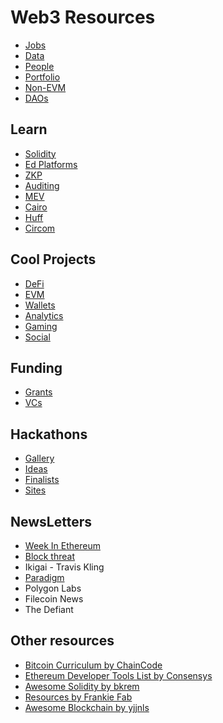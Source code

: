 # Web3 Resources 

- [Jobs](https://github.com/nullity00/web3-resources/blob/main/Other/Jobs.md) 
- [Data](https://github.com/nullity00/web3-resources/blob/main/Data/Sites.md) 
- [People](https://twitter.com/nullity00/following) 
- [Portfolio](https://github.com/nullity00/web3-resources/blob/main/Other/Portfolio.md) 
- [Non-EVM](https://github.com/nullity00/web3-resources/blob/main/Other/Non-EVM.md) 
- [DAOs](https://github.com/nullity00/List-of-DAOs)


## Learn

- [Solidity](https://github.com/nullity00/web3-resources/blob/main/Learning/Solidity/Solidity.md)
- [Ed Platforms](https://github.com/nullity00/web3-resources/blob/main/Learning/Edplatforms.md)
- [ZKP](https://github.com/nullity00/web3-resources/blob/main/Learning/ZK/ZK.md)
- [Auditing](https://github.com/nullity00/web3-resources/blob/main/Learning/Audits-Security.md)
- [MEV](https://github.com/nullity00/web3-resources/blob/main/Learning/MEV-Bots.md)
- [Cairo](https://github.com/nullity00/web3-resources/blob/main/Learning/Cairo.md)
- [Huff](https://github.com/nullity00/web3-resources/blob/main/Learning/Huff.md)
- [Circom](https://github.com/nullity00/web3-resources/blob/main/Learning/Circom.md)


## Cool Projects

- [DeFi](https://github.com/nullity00/web3-resources/blob/main/Cool%20Projects/DeFi.md)
- [EVM](https://github.com/nullity00/web3-resources/blob/main/Cool%20Projects/EVM.md)
- [Wallets](https://github.com/nullity00/web3-resources/blob/main/Cool%20Projects/Wallet.md)
- [Analytics](https://github.com/nullity00/web3-resources/blob/main/Cool%20Projects/Analytics.md)
- [Gaming](https://github.com/nullity00/web3-resources/blob/main/Cool%20Projects/Gaming.md)
- [Social](https://github.com/nullity00/web3-resources/blob/main/Cool%20Projects/Social.md)


## Funding

- [Grants](https://github.com/nullity00/web3-resources/blob/main/Funding/Grants.md)
- [VCs](https://github.com/nullity00/web3-resources/blob/main/Funding/VCs.md)


## Hackathons

- [Gallery](https://github.com/nullity00/Hackathon-projects)
- [Ideas](https://github.com/nullity00/web3-resources/blob/main/Hackathon/Ideas.md)
- [Finalists](https://github.com/nullity00/web3-resources/blob/main/Hackathon/Winners.md)
- [Sites](https://github.com/nullity00/web3-resources/blob/main/Hackathon/Sites.md)


## NewsLetters

- [Week In Ethereum](https://weekinethereum.substack.com/)
- [Block threat](https://newsletter.blockthreat.io/)
- Ikigai - Travis Kling
- [Paradigm](https://www.paradigm.xyz/writing)
- Polygon Labs
- Filecoin News
- The Defiant

## Other resources

- [Bitcoin Curriculum by ChainCode](https://github.com/chaincodelabs/bitcoin-curriculum)
- [Ethereum Developer Tools List by Consensys](https://github.com/ConsenSys/ethereum-developer-tools-list)
- [Awesome Solidity by bkrem](https://github.com/bkrem/awesome-solidity)
- [Resources by Frankie Fab](https://github.com/frankiefab100/Blockchain-Development-Resources)
- [Awesome Blockchain by yjjnls](https://github.com/yjjnls/awesome-blockchain)


